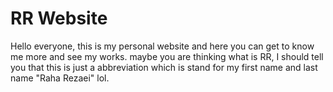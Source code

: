 # RR Website
Hello everyone, this is my personal website and here you can get to know me more and see my works.
maybe you are thinking what is RR, I should tell you that this is just a abbreviation which is stand for my first name and last name "Raha Rezaei" lol.

